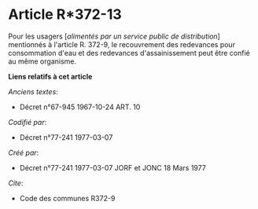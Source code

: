 # Article R*372-13

Pour les usagers [*alimentés par un service public de distribution*] mentionnés à l'article R. 372-9, le recouvrement des
redevances pour consommation d'eau et des redevances d'assainissement peut être confié au même organisme.

**Liens relatifs à cet article**

_Anciens textes_:

  - Décret n°67-945 1967-10-24 ART. 10

_Codifié par_:

  - Décret n°77-241 1977-03-07

_Créé par_:

  - Décret n°77-241 1977-03-07 JORF et JONC 18 Mars 1977

_Cite_:

  - Code des communes R372-9
